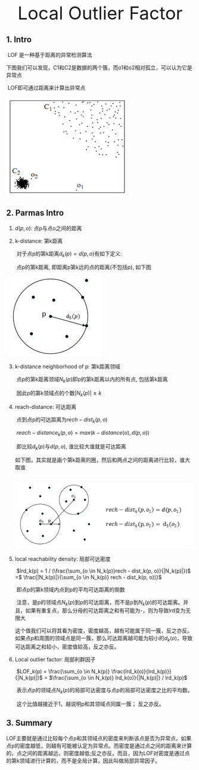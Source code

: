 <center><font size = 10>Local Outlier Factor</font></center>

## 1. Intro

​	LOF 是一种基于距离的异常检测算法

​	下图我们可以发现，C1和C2是数据的两个簇，而o1和o2相对孤立，可以认为它是异常点

​	LOF即可通过距离来计算出异常点

![](./img/1.1-1.png)

## 2. Parmas Intro

1. $d(p, o)$: 点p与点o之间的距离

2. k-distance: 第k距离

   ​	对于点p的第k距离$d_k(p) = d(p, o)$有如下定义:

   ​	点p的第k距离, 即距离p第k远的点的距离(不包括p), 如下图

​                                                                    ![](./img/2.1-1.png)	



3. k-distance neighborhood of p: 第k距离领域

   ​	点p的第k距离领域$N_k(p)$即p的第k距离以内的所有点, 包括第k距离

   ​	因此p的第k领域点的个数$|N_k(p)| \geq k$

4. reach-distance: 可达距离

   ​	点到点p的可达距离为$rech - dist_k(p, o)$

   ​	$reach - distance_k(p,o) = max(k - distance(o), d(p,o))$

   ​        即比较$d_k(p)$与$d(p, o)$, 谁比较大谁就是可达距离

   ​	如下图，其实就是画个第k距离的圈，然后和两点之间的距离进行比较，谁大取谁

   ​	![](./img/2.1-2.png)

5. local reachability density: 局部可达密度

   ​	$lrd_k(p) = 1 / (\frac{\sum_{o \in N_k(p)}rech - dist_k(p, o)}{|N_k(p)|})$ =$ \frac{|N_k(p)|}{\sum_{o \in N_k(p)} rech - dist_k(p, o))}$

   ​	即点p的第k领域内点到p的平均可达距离的倒数

   ​	注意，是p的领域点$N_k(p)$到p的可达距离，而不是p到$N_k(p)$的可达距离。并且，如果有重复点，那么分母的可达距离之和有可能为-，则为导致lrd变为无限大

   ​	这个值我们可以将其看为密度，密度越高，越有可能属于同一簇，反之亦反。如果点p和周围的领域点是同一簇，那么可达距离越可能为较小的$d_k(o)$，导致可达距离之和较小，密度值较高，反之亦反。

6. Local outlier factor: 局部利群因子

   ​	$LOF_k(p) = \frac{\sum_{o \in N_k(p)} \frac{lrd_k(o)}{lrd_k(p)}}{|N_k(p)|}$ = $\frac{\sum_{o \in N_k(p)} lrd_k(o)}{|N_k(p)|} / lrd_k(p)$

   ​	表示点p的领域点$N_k(p)$的局部可达密度与点p的局部可达密度之比的平均数。

   ​	这个比值越接近于1，越说明p和其领域点同属一簇； 反之亦反。



## 3. Summary

​	LOF主要就是通过比较每个点p和其领域点的密度来判断该点是否为异常点，如果点p的密度越低，则越有可能被认定为异常点。而密度是通过点之间的距离来计算的，点之间的距离越远，则密度越低;反之亦反。而且，因为LOF对密度是通过点的第k领域进行计算的，而不是全局计算，因此叫做局部异常因子。